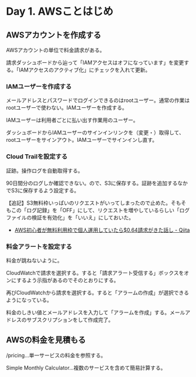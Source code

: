 # Day 1. AWSことはじめ

## AWSアカウントを作成する

AWSアカウントの単位で料金請求がある。

請求ダッシュボードから辿って「IAMアクセスはオフになっています」を変更する。「IAMアクセスのアクティブ化」にチェックを入れて更新。

### IAMユーザーを作成する

メールアドレスとパスワードでログインできるのはrootユーザー。通常の作業はrootユーザーで使わない。IAMユーザーを作成する。

IAMユーザーは利用者ごとに払い出す作業用のユーザー。

ダッシュボードからIAMユーザーのサインインリンクを（変更・）取得して、rootユーザーをサインアウト。IAMユーザーでサインインし直す。

### Cloud Trailを設定する

証跡。操作ログを自動取得する。

90日間分のログしか確認できない。ので、S3に保存する。証跡を追加するなかでS3に保存するよう設定する。

【追記】S3無料枠いっぱいのリクエストがいってしまったので止めた。そもそもこの「ログ記録」を「OFF」にして、リクエストを増やしているらしい「ログファイルの検証を有効化」を「いいえ」にしておいた。

- [AWS初心者が無料利用枠で個人運用していたら$0.64請求がきた話し - Qiita](https://qiita.com/fkooo/items/df3b1b47a61f7826ffd4)

### 料金アラートを設定する

料金が跳ねないように。

CloudWatchで請求を選択する。すると「請求アラート受信する」ボックスをオンにするよう示指があるのでそのとおりにする。

再びCloudWatchから請求を選択する。すると「アラームの作成」が選択できるようになっている。

料金のしきい値とメールアドレスを入力して「アラームを作成」する。メールアドレスのサブスクリプションをして作成完了。

## AWSの料金を見積もる

/pricing...単一サービスの料金を参照する。

Simple Monthly Calculator...複数のサービスを含めて簡易計算する。